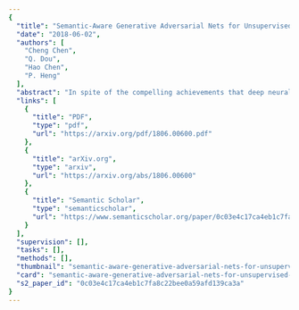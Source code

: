 ```yaml
---
{
  "title": "Semantic-Aware Generative Adversarial Nets for Unsupervised Domain Adaptation in Chest X-ray Segmentation",
  "date": "2018-06-02",
  "authors": [
    "Cheng Chen",
    "Q. Dou",
    "Hao Chen",
    "P. Heng"
  ],
  "abstract": "In spite of the compelling achievements that deep neural networks (DNNs) have made in medical image computing, these deep models often suffer from degraded performance when being applied to new test datasets with domain shift. In this paper, we present a novel unsupervised domain adaptation approach for segmentation tasks by designing semantic-aware generative adversarial networks (GANs). Specifically, we transform the test image into the appearance of source domain, with the semantic structural information being well preserved, which is achieved by imposing a nested adversarial learning in semantic label space. In this way, the segmentation DNN learned from the source domain is able to be directly generalized to the transformed test image, eliminating the need of training a new model for every new target dataset. Our domain adaptation procedure is unsupervised, without using any target domain labels. The adversarial learning of our network is guided by a GAN loss for mapping data distributions, a cycle-consistency loss for retaining pixel-level content, and a semantic-aware loss for enhancing structural information. We validated our method on two different chest X-ray public datasets for left/right lung segmentation. Experimental results show that the segmentation performance of our unsupervised approach is highly competitive with the upper bound of supervised transfer learning.",
  "links": [
    {
      "title": "PDF",
      "type": "pdf",
      "url": "https://arxiv.org/pdf/1806.00600.pdf"
    },
    {
      "title": "arXiv.org",
      "type": "arxiv",
      "url": "https://arxiv.org/abs/1806.00600"
    },
    {
      "title": "Semantic Scholar",
      "type": "semanticscholar",
      "url": "https://www.semanticscholar.org/paper/0c03e4c17ca4eb1c7fa8c22bee0a59afd139ca3a"
    }
  ],
  "supervision": [],
  "tasks": [],
  "methods": [],
  "thumbnail": "semantic-aware-generative-adversarial-nets-for-unsupervised-domain-adaptation-in-chest-x-ray-segmentation-thumb.jpg",
  "card": "semantic-aware-generative-adversarial-nets-for-unsupervised-domain-adaptation-in-chest-x-ray-segmentation-card.jpg",
  "s2_paper_id": "0c03e4c17ca4eb1c7fa8c22bee0a59afd139ca3a"
}
---
```


